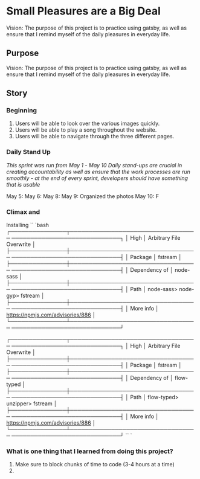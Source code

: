 # Small Pleasures are a Big Deal  
Vision: The purpose of this project is to practice using gatsby, as well as ensure that I remind myself of the daily pleasures in everyday life. 

## Purpose 
Vision: The purpose of this project is to practice using gatsby, as well as ensure that I remind myself of the daily pleasures in everyday life. 

## Story 
### Beginning
1. Users will be able to look over the various images quickly. 
2. Users will be able to play a song throughout the website. 
3. Users will be able to navigate through the three different pages. 

### Daily Stand Up 
*This sprint was run from May 1 - May 10*
*Daily stand-ups are crucial in creating accountability as well as ensure that the work processes are run smoothly - at the end of every sprint, developers should have something that is usable* 

May 5: 
May 6: 
May 8: 
May 9: Organized the photos
May 10: F

### Climax and 
Installing 
`` `bash
┌───────────────┬────────────────────────────────── ─────────────────────────────┐
│ High │ Arbitrary File Overwrite │
├───────────────┼────────────────────────────────── ─────────────────────────────┤
│ Package │ fstream │
├───────────────┼────────────────────────────────── ─────────────────────────────┤
│ Dependency of │ node-sass │
├───────────────┼────────────────────────────────── ─────────────────────────────┤
│ Path │ node-sass> node-gyp> fstream │
├───────────────┼────────────────────────────────── ─────────────────────────────┤
│ More info │ https://npmjs.com/advisories/886 │
└───────────────┴────────────────────────────────── ─────────────────────────────┘


┌───────────────┬────────────────────────────────── ─────────────────────────────┐
│ High │ Arbitrary File Overwrite │
├───────────────┼────────────────────────────────── ─────────────────────────────┤
│ Package │ fstream │
├───────────────┼────────────────────────────────── ─────────────────────────────┤
│ Dependency of │ flow-typed │
├───────────────┼────────────────────────────────── ─────────────────────────────┤
│ Path │ flow-typed> unzipper> fstream │
├───────────────┼────────────────────────────────── ─────────────────────────────┤
│ More info │ https://npmjs.com/advisories/886 │
└───────────────┴────────────────────────────────── ─────────────────────────────┘
`` `

### What is one thing that I learned from doing this project? 
1. Make sure to block chunks of time to code (3-4 hours at a time) 
2. 
